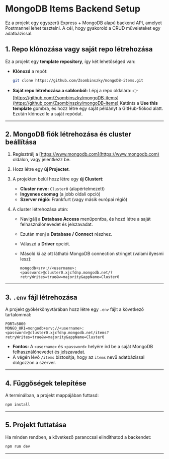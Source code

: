 # MongoDB Items Backend Setup

Ez a projekt egy egyszerű Express + MongoDB alapú backend API, amelyet Postmannel lehet tesztelni. A cél, hogy gyakorold a CRUD műveleteket egy adatbázissal.

## 1. Repo klónozása vagy saját repo létrehozása

Ez a projekt egy **template repository**, így két lehetőséged van:

- **Klónozd** a repót:

  ```bash
  git clone https://github.com/Zsombinszky/mongoDB-items.git
  ```

- **Saját repo létrehozása a sablonból:**
  Lépj a repo oldalára:
  👉 [https://github.com/Zsombinszky/mongoDB-items](https://github.com/Zsombinszky/mongoDB-items)
  Kattints a **Use this template** gombra, és hozz létre egy saját példányt a GitHub-fiókod alatt. Ezután klónozd le a saját repódat.

---

## 2. MongoDB fiók létrehozása és cluster beállítása

1. Regisztrálj a [https://www.mongodb.com](https://www.mongodb.com) oldalon, vagy jelentkezz be.

2. Hozz létre egy **új Projectet**.

3. A projekten belül hozz létre egy **új Clustert**:

   - **Cluster neve:** `Cluster0` (alapértelmezett)
   - **Ingyenes csomag** (a jobb oldali opció)
   - **Szerver régió:** Frankfurt (vagy másik európai régió)

4. A cluster létrehozása után:

   - Navigálj a **Database Access** menüpontba, és hozd létre a saját felhasználónevedet és jelszavadat.
   - Ezután menj a **Database / Connect** részhez.
   - Válaszd a **Driver** opciót.
   - Másold ki az ott látható MongoDB connection stringet (valami ilyesmi lesz):

     ```
     mongodb+srv://<username>:<password>@cluster0.xjcfdnp.mongodb.net/?retryWrites=true&w=majority&appName=Cluster0
     ```

---

## 3. `.env` fájl létrehozása

A projekt gyökérkönyvtárában hozz létre egy `.env` fájlt a következő tartalommal:

```env
PORT=5000
MONGO_URI=mongodb+srv://<username>:<password>@cluster0.xjcfdnp.mongodb.net/items?retryWrites=true&w=majority&appName=Cluster0
```

- **Fontos:** A `<username>` és `<password>` helyére írd be a saját MongoDB felhasználónevedet és jelszavadat.
- A végén lévő `/items` biztosítja, hogy az `items` nevű adatbázissal dolgozzon a szerver.

---

## 4. Függőségek telepítése

A terminálban, a projekt mappájában futtasd:

```bash
npm install
```

---

## 5. Projekt futtatása

Ha minden rendben, a következő paranccsal elindíthatod a backendet:

```bash
npm run dev
```

---
